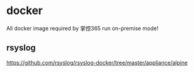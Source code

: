 # docker

All docker image required by 掌控365 run on-premise mode!

## rsyslog
https://github.com/rsyslog/rsyslog-docker/tree/master/appliance/alpine